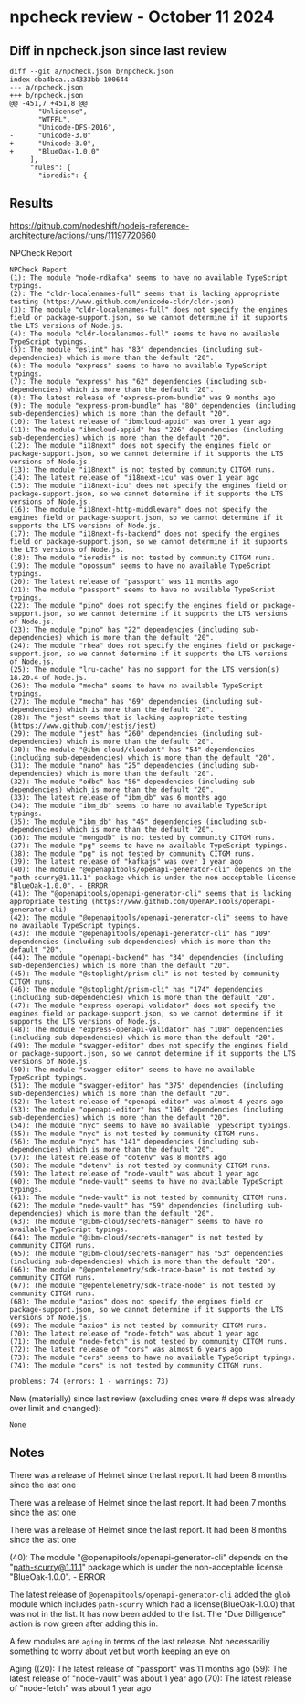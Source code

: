 # npcheck review - October 11 2024



## Diff in npcheck.json since last review

```shell
diff --git a/npcheck.json b/npcheck.json
index dba4bca..a4333bb 100644
--- a/npcheck.json
+++ b/npcheck.json
@@ -451,7 +451,8 @@
       "Unlicense",
       "WTFPL",
       "Unicode-DFS-2016",
-      "Unicode-3.0"
+      "Unicode-3.0",
+      "BlueOak-1.0.0"
     ],
     "rules": {
       "ioredis": {
```

## Results

https://github.com/nodeshift/nodejs-reference-architecture/actions/runs/11197720660


NPCheck Report

```shell
NPCheck Report
(1): The module "node-rdkafka" seems to have no available TypeScript typings.
(2): The "cldr-localenames-full" seems that is lacking appropriate testing (https://www.github.com/unicode-cldr/cldr-json)
(3): The module "cldr-localenames-full" does not specify the engines field or package-support.json, so we cannot determine if it supports the LTS versions of Node.js.
(4): The module "cldr-localenames-full" seems to have no available TypeScript typings.
(5): The module "eslint" has "83" dependencies (including sub-dependencies) which is more than the default "20".
(6): The module "express" seems to have no available TypeScript typings.
(7): The module "express" has "62" dependencies (including sub-dependencies) which is more than the default "20".
(8): The latest release of "express-prom-bundle" was 9 months ago
(9): The module "express-prom-bundle" has "80" dependencies (including sub-dependencies) which is more than the default "20".
(10): The latest release of "ibmcloud-appid" was over 1 year ago
(11): The module "ibmcloud-appid" has "226" dependencies (including sub-dependencies) which is more than the default "20".
(12): The module "i18next" does not specify the engines field or package-support.json, so we cannot determine if it supports the LTS versions of Node.js.
(13): The module "i18next" is not tested by community CITGM runs.
(14): The latest release of "i18next-icu" was over 1 year ago
(15): The module "i18next-icu" does not specify the engines field or package-support.json, so we cannot determine if it supports the LTS versions of Node.js.
(16): The module "i18next-http-middleware" does not specify the engines field or package-support.json, so we cannot determine if it supports the LTS versions of Node.js.
(17): The module "i18next-fs-backend" does not specify the engines field or package-support.json, so we cannot determine if it supports the LTS versions of Node.js.
(18): The module "ioredis" is not tested by community CITGM runs.
(19): The module "opossum" seems to have no available TypeScript typings.
(20): The latest release of "passport" was 11 months ago
(21): The module "passport" seems to have no available TypeScript typings.
(22): The module "pino" does not specify the engines field or package-support.json, so we cannot determine if it supports the LTS versions of Node.js.
(23): The module "pino" has "22" dependencies (including sub-dependencies) which is more than the default "20".
(24): The module "rhea" does not specify the engines field or package-support.json, so we cannot determine if it supports the LTS versions of Node.js.
(25): The module "lru-cache" has no support for the LTS version(s) 18.20.4 of Node.js.
(26): The module "mocha" seems to have no available TypeScript typings.
(27): The module "mocha" has "69" dependencies (including sub-dependencies) which is more than the default "20".
(28): The "jest" seems that is lacking appropriate testing (https://www.github.com/jestjs/jest)
(29): The module "jest" has "260" dependencies (including sub-dependencies) which is more than the default "20".
(30): The module "@ibm-cloud/cloudant" has "54" dependencies (including sub-dependencies) which is more than the default "20".
(31): The module "nano" has "25" dependencies (including sub-dependencies) which is more than the default "20".
(32): The module "odbc" has "56" dependencies (including sub-dependencies) which is more than the default "20".
(33): The latest release of "ibm_db" was 6 months ago
(34): The module "ibm_db" seems to have no available TypeScript typings.
(35): The module "ibm_db" has "45" dependencies (including sub-dependencies) which is more than the default "20".
(36): The module "mongodb" is not tested by community CITGM runs.
(37): The module "pg" seems to have no available TypeScript typings.
(38): The module "pg" is not tested by community CITGM runs.
(39): The latest release of "kafkajs" was over 1 year ago
(40): The module "@openapitools/openapi-generator-cli" depends on the "path-scurry@1.11.1" package which is under the non-acceptable license "BlueOak-1.0.0". - ERROR
(41): The "@openapitools/openapi-generator-cli" seems that is lacking appropriate testing (https://www.github.com/OpenAPITools/openapi-generator-cli)
(42): The module "@openapitools/openapi-generator-cli" seems to have no available TypeScript typings.
(43): The module "@openapitools/openapi-generator-cli" has "109" dependencies (including sub-dependencies) which is more than the default "20".
(44): The module "openapi-backend" has "34" dependencies (including sub-dependencies) which is more than the default "20".
(45): The module "@stoplight/prism-cli" is not tested by community CITGM runs.
(46): The module "@stoplight/prism-cli" has "174" dependencies (including sub-dependencies) which is more than the default "20".
(47): The module "express-openapi-validator" does not specify the engines field or package-support.json, so we cannot determine if it supports the LTS versions of Node.js.
(48): The module "express-openapi-validator" has "108" dependencies (including sub-dependencies) which is more than the default "20".
(49): The module "swagger-editor" does not specify the engines field or package-support.json, so we cannot determine if it supports the LTS versions of Node.js.
(50): The module "swagger-editor" seems to have no available TypeScript typings.
(51): The module "swagger-editor" has "375" dependencies (including sub-dependencies) which is more than the default "20".
(52): The latest release of "openapi-editor" was almost 4 years ago
(53): The module "openapi-editor" has "196" dependencies (including sub-dependencies) which is more than the default "20".
(54): The module "nyc" seems to have no available TypeScript typings.
(55): The module "nyc" is not tested by community CITGM runs.
(56): The module "nyc" has "141" dependencies (including sub-dependencies) which is more than the default "20".
(57): The latest release of "dotenv" was 8 months ago
(58): The module "dotenv" is not tested by community CITGM runs.
(59): The latest release of "node-vault" was about 1 year ago
(60): The module "node-vault" seems to have no available TypeScript typings.
(61): The module "node-vault" is not tested by community CITGM runs.
(62): The module "node-vault" has "59" dependencies (including sub-dependencies) which is more than the default "20".
(63): The module "@ibm-cloud/secrets-manager" seems to have no available TypeScript typings.
(64): The module "@ibm-cloud/secrets-manager" is not tested by community CITGM runs.
(65): The module "@ibm-cloud/secrets-manager" has "53" dependencies (including sub-dependencies) which is more than the default "20".
(66): The module "@opentelemetry/sdk-trace-base" is not tested by community CITGM runs.
(67): The module "@opentelemetry/sdk-trace-node" is not tested by community CITGM runs.
(68): The module "axios" does not specify the engines field or package-support.json, so we cannot determine if it supports the LTS versions of Node.js.
(69): The module "axios" is not tested by community CITGM runs.
(70): The latest release of "node-fetch" was about 1 year ago
(71): The module "node-fetch" is not tested by community CITGM runs.
(72): The latest release of "cors" was almost 6 years ago
(73): The module "cors" seems to have no available TypeScript typings.
(74): The module "cors" is not tested by community CITGM runs.

problems: 74 (errors: 1 - warnings: 73)
```


New (materially) since last review (excluding ones were # deps was already over limit and changed):
```
None
```
## Notes

There was a release of Helmet since the last report.  It had been 8 months since the last one

There was a release of Helmet since the last report.  It had been 7 months since the last one

There was a release of Helmet since the last report.  It had been 8 months since the last one

(40): The module "@openapitools/openapi-generator-cli" depends on the "path-scurry@1.11.1" package which is under the non-acceptable license "BlueOak-1.0.0". - ERROR

The latest release of `@openapitools/openapi-generator-cli` added the `glob` module which includes `path-scurry` which had a license(BlueOak-1.0.0) that was not in the list.  It has now been added to the list.  The "Due Dilligence" action is now green after adding this in.

A few modules are `aging` in terms of the last release. Not necessariliy something to worry about yet but worth keeping an eye on

Aging
((20): The latest release of "passport" was 11 months ago
(59): The latest release of "node-vault" was about 1 year ago
(70): The latest release of "node-fetch" was about 1 year ago

